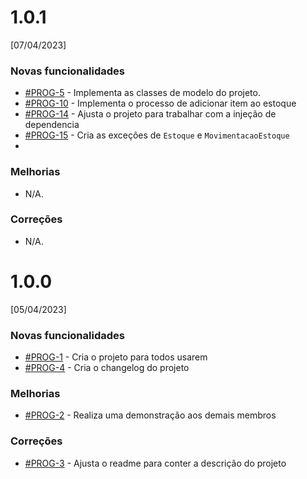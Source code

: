 # 1.0.1

[07/04/2023]

### Novas funcionalidades

* [#PROG-5](https://trello.com/c/rLS93Xf2/1-prog-1) - Implementa as classes de modelo do projeto.
* [#PROG-10](https://trello.com/c/ZjtrJmWU/6-prog-10) - Implementa o processo de adicionar item ao estoque
* [#PROG-14](https://trello.com/c/wERWYwpZ/12-prog-14) - Ajusta o projeto para trabalhar com a injeção de dependencia
* [#PROG-15](https://trello.com/c/e12fN3DP/13-prog-15) - Cria as exceções de `Estoque`  e `MovimentacaoEstoque`
*

### Melhorias

* N/A.

### Correções

* N/A.

# 1.0.0

[05/04/2023]

### Novas funcionalidades

* [#PROG-1](https://trello.com/c/rLS93Xf2/1-prog-1) - Cria o projeto para todos usarem
* [#PROG-4](https://trello.com/c/YZWfO7cu/4-prog-4) - Cria o changelog do projeto

### Melhorias

* [#PROG-2](https://trello.com/c/7OvFjDv9/2-prog-2) - Realiza uma demonstração aos demais membros

### Correções

* [#PROG-3](https://trello.com/c/7pDlI1oM/3-prog-3) - Ajusta o readme para conter a descrição do projeto




